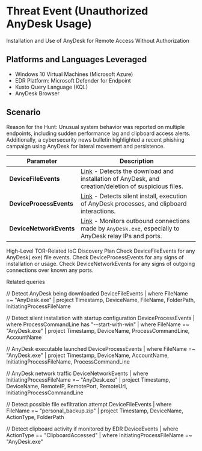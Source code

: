 # Threat Event (Unauthorized AnyDesk Usage)
Installation and Use of AnyDesk for Remote Access Without Authorization

## Platforms and Languages Leveraged
- Windows 10 Virtual Machines (Microsoft Azure)
- EDR Platform: Microsoft Defender for Endpoint
- Kusto Query Language (KQL)
- AnyDesk Browser

##  Scenario

Reason for the Hunt:
Unusual system behavior was reported on multiple endpoints, including sudden performance lag and clipboard access alerts.
Additionally, a cybersecurity news bulletin highlighted a recent phishing campaign using AnyDesk for lateral movement and persistence.

| **Parameter**           | **Description**                                                                                                                                                                                     |
| ----------------------- | --------------------------------------------------------------------------------------------------------------------------------------------------------------------------------------------------- |
| **DeviceFileEvents**    | [Link](https://learn.microsoft.com/en-us/defender-xdr/advanced-hunting-devicefileevents-table) - Detects the download and installation of AnyDesk, and creation/deletion of suspicious files.       |
| **DeviceProcessEvents** | [Link](https://learn.microsoft.com/en-us/defender-xdr/advanced-hunting-deviceprocessevents-table) - Detects silent install, execution of AnyDesk processes, and clipboard interactions.             |
| **DeviceNetworkEvents** | [Link](https://learn.microsoft.com/en-us/defender-xdr/advanced-hunting-devicenetworkevents-table) - Monitors outbound connections made by `AnyDesk.exe`, especially to AnyDesk relay IPs and ports. |



High-Level TOR-Related IoC Discovery Plan
Check DeviceFileEvents for any AnyDesk(.exe) file events.
Check DeviceProcessEvents for any signs of installation or usage. 
Check DeviceNetworkEvents for any signs of outgoing connections over known any ports.


Related queries

// Detect AnyDesk being downloaded
DeviceFileEvents
| where FileName =~ "AnyDesk.exe"
| project Timestamp, DeviceName, FileName, FolderPath, InitiatingProcessFileName

// Detect silent installation with startup configuration
DeviceProcessEvents
| where ProcessCommandLine has "--start-with-win"
| where FileName =~ "AnyDesk.exe"
| project Timestamp, DeviceName, ProcessCommandLine, AccountName

// AnyDesk executable launched
DeviceProcessEvents
| where FileName =~ "AnyDesk.exe"
| project Timestamp, DeviceName, AccountName, InitiatingProcessFileName, ProcessCommandLine

// AnyDesk network traffic
DeviceNetworkEvents
| where InitiatingProcessFileName =~ "AnyDesk.exe"
| project Timestamp, DeviceName, RemoteIP, RemotePort, RemoteUrl, InitiatingProcessCommandLine

// Detect possible file exfiltration attempt
DeviceFileEvents
| where FileName =~ "personal_backup.zip"
| project Timestamp, DeviceName, ActionType, FolderPath

// Detect clipboard activity if monitored by EDR
DeviceEvents
| where ActionType == "ClipboardAccessed"
| where InitiatingProcessFileName =~ "AnyDesk.exe"

